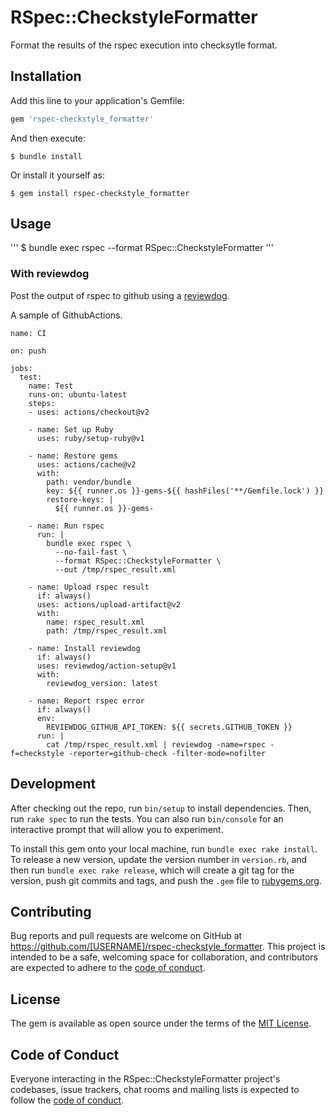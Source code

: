 # RSpec::CheckstyleFormatter

Format the results of the rspec execution into checksytle format.

## Installation

Add this line to your application's Gemfile:

```ruby
gem 'rspec-checkstyle_formatter'
```

And then execute:

    $ bundle install

Or install it yourself as:

    $ gem install rspec-checkstyle_formatter

## Usage

'''
$ bundle exec rspec --format RSpec::CheckstyleFormatter
'''

### With reviewdog

Post the output of rspec to github using a [reviewdog](https://github.com/reviewdog/reviewdog).

A sample of GithubActions.

```
name: CI

on: push

jobs:
  test:
    name: Test
    runs-on: ubuntu-latest
    steps:
    - uses: actions/checkout@v2

    - name: Set up Ruby
      uses: ruby/setup-ruby@v1

    - name: Restore gems
      uses: actions/cache@v2
      with:
        path: vendor/bundle
        key: ${{ runner.os }}-gems-${{ hashFiles('**/Gemfile.lock') }}
        restore-keys: |
          ${{ runner.os }}-gems-

    - name: Run rspec
      run: |
        bundle exec rspec \
          --no-fail-fast \
          --format RSpec::CheckstyleFormatter \
          --out /tmp/rspec_result.xml

    - name: Upload rspec result
      if: always()
      uses: actions/upload-artifact@v2
      with:
        name: rspec_result.xml
        path: /tmp/rspec_result.xml

    - name: Install reviewdog
      if: always()
      uses: reviewdog/action-setup@v1
      with:
        reviewdog_version: latest

    - name: Report rspec error
      if: always()
      env:
        REVIEWDOG_GITHUB_API_TOKEN: ${{ secrets.GITHUB_TOKEN }}
      run: |
        cat /tmp/rspec_result.xml | reviewdog -name=rspec -f=checkstyle -reporter=github-check -filter-mode=nofilter
```


## Development

After checking out the repo, run `bin/setup` to install dependencies. Then, run `rake spec` to run the tests. You can also run `bin/console` for an interactive prompt that will allow you to experiment.

To install this gem onto your local machine, run `bundle exec rake install`. To release a new version, update the version number in `version.rb`, and then run `bundle exec rake release`, which will create a git tag for the version, push git commits and tags, and push the `.gem` file to [rubygems.org](https://rubygems.org).

## Contributing

Bug reports and pull requests are welcome on GitHub at https://github.com/[USERNAME]/rspec-checkstyle_formatter. This project is intended to be a safe, welcoming space for collaboration, and contributors are expected to adhere to the [code of conduct](https://github.com/[USERNAME]/rspec-checkstyle_formatter/blob/master/CODE_OF_CONDUCT.md).


## License

The gem is available as open source under the terms of the [MIT License](https://opensource.org/licenses/MIT).

## Code of Conduct

Everyone interacting in the RSpec::CheckstyleFormatter project's codebases, issue trackers, chat rooms and mailing lists is expected to follow the [code of conduct](https://github.com/[USERNAME]/rspec-checkstyle_formatter/blob/master/CODE_OF_CONDUCT.md).
